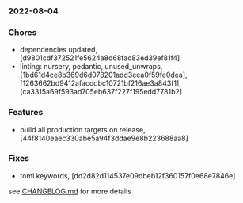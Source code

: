 ### 2022-08-04

### Chores
+ dependencies updated, [d9801cdf372521fe5624a8d68fac83ed39ef81f4]
+ linting: nursery, pedantic, unused_unwraps, [1bd61d4ce8b369d6d078201add3eea0f59fe0dea], [1263662bd9412afacddbc10721bf216ae3a843f1], [ca3315a69f593ad705eb637f227f195edd7781b2]

### Features
+ build all production targets on release, [44f8140eaec330abe5a94f3ddae9e8b223688aa8]

### Fixes
+ toml keywords, [dd2d82d114537e09dbeb12f360157f0e68e7846e]


see <a href='https://github.com/mrjackwills/oxker/blob/main/CHANGELOG.md'>CHANGELOG.md</a> for more details
